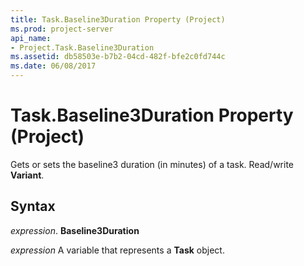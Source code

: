 ```yaml
---
title: Task.Baseline3Duration Property (Project)
ms.prod: project-server
api_name:
- Project.Task.Baseline3Duration
ms.assetid: db58503e-b7b2-04cd-482f-bfe2c0fd744c
ms.date: 06/08/2017
---
```



# Task.Baseline3Duration Property (Project)

Gets or sets the baseline3 duration (in minutes) of a task. Read/write **Variant**.


## Syntax

 _expression_. **Baseline3Duration**

 _expression_ A variable that represents a **Task** object.


